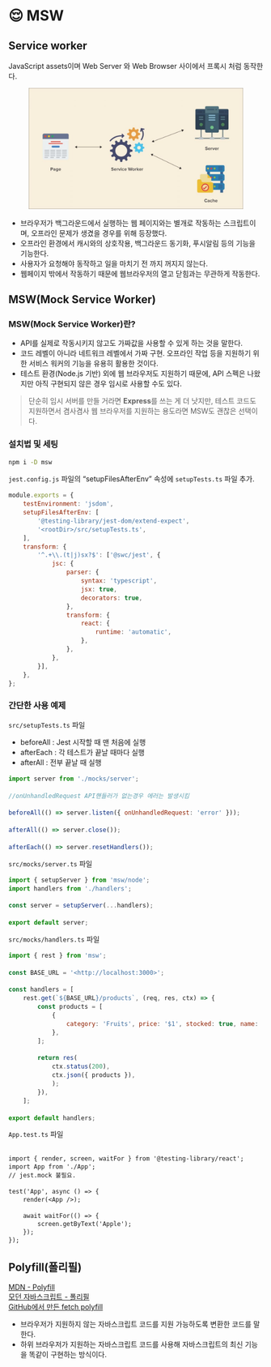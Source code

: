 # 😌 MSW



## Service worker

JavaScript assets이며 Web Server 와 Web Browser 사이에서 프록시 처럼 동작한다.

<figure><img src="../.gitbook/assets/images_9rganizedchaos_post_25b840c1-43c4-4b6b-940d-40a843045dd6_image.png" alt=""><figcaption></figcaption></figure>

* 브라우저가 백그라운드에서 실행하는 웹 페이지와는 별개로 작동하는 스크립트이며, 오프라인 문제가 생겼을 경우를 위해 등장했다.
* 오프라인 환경에서 캐시와의 상호작용, 백그라운드 동기화, 푸시알림 등의 기능을 기능한다.
* 사용자가 요청해야 동작하고 일을 마치기 전 까지 꺼지지 않는다.
* 웹페이지 밖에서 작동하기 때문에 웹브라우저의 열고 닫힘과는 무관하게 작동한다.

## MSW(Mock Service Worker)

### MSW(Mock Service Worker)란?

* API를 실제로 작동시키지 않고도 가짜값을 사용할 수 있게 하는 것을 말한다.
* 코드 레벨이 아니라 네트워크 레벨에서 가짜 구현. 오프라인 작업 등을 지원하기 위한 서비스 워커의 기능을 유용히 활용한 것이다.
* 테스트 환경(Node.js 기반) 외에 웹 브라우저도 지원하기 때문에, API 스펙은 나왔지만 아직 구현되지 않은 경우 임시로 사용할 수도 있다.&#x20;

> 단순히 임시 서버를 만들 거라면 **Express**를 쓰는 게 더 낫지만, 테스트 코드도 지원하면서 겸사겸사 웹 브라우저를 지원하는 용도라면 MSW도 괜찮은 선택이다.

### 설치법 및 세팅&#x20;

```sh
npm i -D msw
```

`jest.config.js` 파일의 “setupFilesAfterEnv” 속성에 `setupTests.ts` 파일 추가.

```javascript
module.exports = {
	testEnvironment: 'jsdom',
	setupFilesAfterEnv: [
		'@testing-library/jest-dom/extend-expect',
		'<rootDir>/src/setupTests.ts',
	],
	transform: {
		'^.+\\.(t|j)sx?$': ['@swc/jest', {
			jsc: {
				parser: {
					syntax: 'typescript',
					jsx: true,
					decorators: true,
				},
				transform: {
					react: {
						runtime: 'automatic',
					},
				},
			},
		}],
	},
};
```

### 간단한 사용 예제

`src/setupTests.ts` 파일

* beforeAll : Jest 시작할 때 맨 처음에 실행
* afterEach : 각 테스트가 끝날 때마다 실행
* afterAll : 전부 끝날 때 실행

```jsx
import server from './mocks/server';

//onUnhandledRequest API핸들러가 없는경우 에러는 발생시킴

beforeAll(() => server.listen({ onUnhandledRequest: 'error' }));

afterAll(() => server.close());

afterEach(() => server.resetHandlers());
```

`src/mocks/server.ts` 파일

```typescript
import { setupServer } from 'msw/node';
import handlers from './handlers';

const server = setupServer(...handlers);

export default server;
```

`src/mocks/handlers.ts` 파일

```jsx
import { rest } from 'msw';

const BASE_URL = '<http://localhost:3000>';

const handlers = [
	rest.get(`${BASE_URL}/products`, (req, res, ctx) => {
		const products = [
			{
				category: 'Fruits', price: '$1', stocked: true, name: 'Apple',
			},
		];

		return res(
			ctx.status(200),
			ctx.json({ products }),
			);
		}),
	];

export default handlers;
```

`App.test.ts` 파일

```

import { render, screen, waitFor } from '@testing-library/react';
import App from './App';
// jest.mock 불필요.

test('App', async () => {
	render(<App />);
	
	await waitFor(() => {
		screen.getByText('Apple');
	});
});
```

## Polyfill(폴리필)

[MDN - Polyfill](https://developer.mozilla.org/ko/docs/Glossary/Polyfill)\
[모던 자바스크립트 - 폴리필](https://ko.javascript.info/polyfills)\
[GitHub에서 만든 fetch polyfill](https://github.com/github/fetch)

* 브라우저가 지원하지 않는 자바스크립트 코드를 지원 가능하도록 변환한 코드를 말한다.
* 하위 브라우저가 지원하는 자바스크립트 코드를 사용해 자바스크립트의 최신 기능을 똑같이 구현하는 방식이다.



